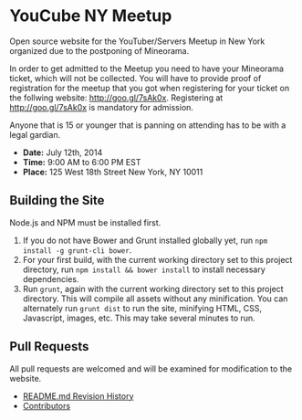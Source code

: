 YouCube NY Meetup
==

Open source website for the YouTuber/Servers Meetup in New York organized due to the postponing of Mineorama.

In order to get admitted to the Meetup you need to have your Mineorama ticket, which will not be collected. You will have to provide proof of registration for the meetup that you got when registering for your ticket on the follwing website: http://goo.gl/7sAk0x. Registering at http://goo.gl/7sAk0x is mandatory for admission.

Anyone that is 15 or younger that is panning on attending has to be with a legal gardian.

  - **Date:** July 12th, 2014
  - **Time:** 9:00 AM to 6:00 PM EST
  - **Place:** 125 West 18th Street New York, NY 10011

Building the Site
--

Node.js and NPM must be installed first.

 1. If you do not have Bower and Grunt installed globally yet, run `npm install -g grunt-cli bower`.
 2. For your first build, with the current working directory set to this project directory, run `npm install && bower install` to install necessary dependencies.
 3. Run `grunt`, again with the current working directory set to this project directory. This will compile all assets without any minification. You can alternately run `grunt dist` to run the site, minifying HTML, CSS, Javascript, images, etc. This may take several minutes to run.

Pull Requests
--

All pull requests are welcomed and will be examined for modification to the website.

 - [README.md Revision History](https://github.com/MCProHosting/site-youcubemeetup/commits/master/README.md)
 - [Contributors](https://github.com/MCProHosting/site-youcubemeetup/graphs/contributors)


[Website]:http://youcubemeetup.com/
[Twitter]:https://twitter.com/YouCubeMeetup

[Robert Carmosino]:https://github.com/CrypticStorm
[RCTwitter]:https://twitter.com/Cryptic_Storm
[Matthew Salsamendi]:https://github.com/MCProhosting-Matt
[Connor Peet]:https://github.com/connor4312
[David Wasman]:https://github.com/therealduckie
[Jack Cook]:https://github.com/jackcook
